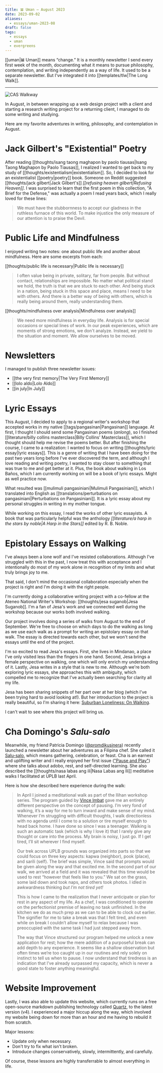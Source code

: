 ```yaml
---
title: 𝌡 Uman — August 2023
date: 2023-09-02
aliases:
  - essays/uman-2023-08
draft: false
tags:
  - essays
  - uman
  - evergreens
---
```

[[uman|𝌡 Uman]] means “change.” It is a monthly newsletter I send every first week of the month, documenting what it means to pursue philosophy, contemplation, and writing independently as a way of life. It used to be a separate newsletter. But I've integrated it into [[templates/tlw|The Long Walk]].

---
![CAS Walkway](cas-walkway.jpg)

In August, in between wrapping up a web design project with a client and starting a research writing project for a returning client, I managed to do some writing and studying.

Here are my favorite adventures in writing, philosophy, and contemplation in August.

# Jack Gilbert's "Existential" Poetry

After reading [[thoughts/isang taong maghapon by paolo tiausas|Isang Taong Maghapon by Paolo Tiausas]], I realized I wanted to get back to my study of [[thoughts/existentialism|existentialism]]. So, I decided to look for an existentialist [[poetry|poetry]] book. Someone on Reddit suggested [[thoughts/jack gilbert|Jack Gilbert's]] *[[refusing heaven gilbert|Refusing Heaven]]*. I was surprised to learn that the first poem in this collection, "A Brief for the Defense," was actually a poem I read years back, which I really loved for these lines:

>We must have the stubbornness to accept our gladness in the ruthless furnace of this world. To make injustice the only measure of our attention is to praise the Devil.

# Public Life and Mindfulness

I enjoyed writing two notes: one about public life and another about mindfulness. Here are some excerpts from each:

[[thoughts/public life is necessary|Public life is necessary]]

>I often value being in private, solitary, far from people. But without contact, relationships are impossible. No matter what political stand we hold, the truth is that we are stuck to each other. And being stuck in a nation, being stuck in this space and place, means I need to be with others. And there is a better way of being with others, which is really being around them, really understanding them.

[[thoughts/mindfulness over analysis|Mindfulness over analysis]]

>We need more mindfulness in everyday life. Analysis is for special occasions or special lines of work. In our peak experiences, which are moments of strong emotions, we don't analyze. Instead, we yield to the situation and moment. We allow ourselves to be moved.

# Newsletters

I managed to publish three newsletter issues:

- [[the very first memory|The Very First Memory]]
- [[lolo aldo|Lolo Aldo]]
- [[in july|In July]]

# Lyric Essays

This August, I decided to apply to a regional writer's workshop that accepted works in my native [[tags/pangasinan|Pangasinan]] language. At first, I thought I should send some Pangasinan poems (*anlong*), so I finished [[literature/billy collins masterclass|Billy Collins' Masterclass]], which I thought should help me revise the poems better. But after finishing the course, I came to a realization: I wanted to focus on writing [[thoughts/lyric essay|lyric essays]]. This is a genre of writing that I have been doing for the past two years long before I've ever discovered the term, and although I love reading and writing poetry, I wanted to stay closer to something that was true to me and get better at it. Plus, the book about walking in Los Baños, which I am currently working on will be a book of lyric essays. Might as well practice now.

What resulted was [[mulimuli pangasiniani|Mulimuli Pangasiniani]], which I translated into English as [[translations/perturbations on pangasiniani|Perturbations on Pangasiniani]]. It is a lyric essay about my personal struggles in writing in my mother tongue.

While working on this essay, I read the works of other lyric essayists. A book that was particularly helpful was the anthology *[[literature/a harp in the stars by noble|A Harp in the Stars]]* edited by R. B. Noble.

# Epistolary Essays on Walking

I've always been a lone wolf and I've resisted collaborations. Although I've struggled with this in the past, I now treat this with acceptance and I intentionally do most of my work alone in recognition of my limits and what truly brings joy to me.

That said, I don't mind the occasional collaboration especially when the project is right and I'm doing it with the right people.

I'm currently doing a collaborative writing project with a co-fellow at the Ateneo National Writer's Workshop: [[thoughts/jesa suganob|Jesa Suganob]]. I'm a fan of Jesa's work and we connected well during the workshop because our works both involved walking.

Our project involves doing a series of walks from August to the end of September. We're free to choose on which days to do the walking as long as we use each walk as a prompt for writing an epistolary essay on that walk. The essay is directed towards each other, but we won't send the essays until the end of the project.

I'm so excited to read Jesa's essays. First, she lives in Mindanao, a place I've only visited less than the fingers in one hand. Second, Jesa brings a female perspective on walking, one which will only enrich my understanding of it. Lastly, Jesa writes in a style that is new to me. Although we're both exploring lyric essays, she approaches this with ambiguity, which compelled me to recognize that I've actually been searching for clarity all my life.

Jesa has been sharing snippets of her part over at her blog (which I've been trying hard to avoid looking at!). But her introduction to the project is really beautiful, so I'm sharing it here: [Suburban Loneliness: On Walking](https://flammablematerials.wordpress.com/2023/08/12/suburban-loneliness-on-walking/).

I can't wait to see where this project will bring us.

# Cha Domingo's *Salu-salo*

Meanwhile, my friend Patricia Domingo ([@promdikusinera](https://www.instagram.com/promdikusinera/)) recently launched a newsletter about her adventures as a Filipina chef. She called it [Salu-salo](https://salusalo.substack.com/), which means gathering, celebration, or feast. Cha is an earnest and uplifting writer and I really enjoyed her first issue (["Pause and Play"](https://salusalo.substack.com/p/pause-and-play)) where she talks about adobo, rest, and self-directed learning. She also described the [[thoughts/nasa labas ang ili|Nasa Labas ang Ili]] meditative walks I facilitated at UPLB last April.

Here is how she described here experience during the walk:

>In April I joined a meditational walk as part of the Ilihan workshop series. The program guided by [Vince Imbat](https://vinceimbat.com) gave me an entirely different perspective on the concept of pausing. I’m very fond of walking, it’s a way for me to turn inward and make sense of my mind. Whenever I’m struggling with difficult thoughts, I walk directionless with no agenda until I come to a solution or tire myself enough to head back home. I have done so since I was a teenager. Walking is such an automatic task (which is why I love it) that I rarely give any thought or care into the process. My brain is noisy, I just go. If I get tired, I’ll sit wherever I find myself.
>
>Our trek across UPLB grounds was organized into parts so that we could focus on three key aspects: kapwa (neighbor), pook (place), and sarili (self). The brief was simple, Vince said that prompts would be given along the way and that excited me. In the second part of our walk, we arrived at a field and it was revealed that this time would be used to rest “however that feels like to you.” We sat on the grass, some laid down and took naps, and others took photos. I idled in awkwardness thinking _but I’m not tired yet!_
>
>This is how I came to the realization that I never anticipate or plan for rest in any aspect of my life. As a chef, I was conditioned to operate on the perfectionist premise of leaving no task unfinished. In the kitchen we do as much prep as we can to be able to clock out earlier. The signifier for me to take a break was that I felt tired, and even while on break I couldn’t allow myself to relax because I was preoccupied with the same task I had just stepped away from.
>
>The way that Vince structured our program helped me unlock a new application for rest; how the mere addition of a purposeful break can add depth to any experience. It seems like a shallow observation but often times we’re too caught up in our routines and rely solely on instinct to tell us when to pause. I now understand that tiredness is an indication that I’ve already surpassed my capacity, which is never a good state to foster anything meaningful.

# Website Improvement

Lastly, I was also able to update this website, which currently runs on a free open-source markdown publishing technology called [Quartz](https://quartz.jzhao.xyz/), to the latest version (v4). I experienced a major hiccup along the way, which involved my website being down for more than an hour and me having to rebuild it from scratch.

Major lessons:
- Update only when necessary.
- Don't try to fix what isn't broken.
- Introduce changes conservatively, slowly, intermittently, and carefully.

Of course, these lessons are highly transferrable to almost everything in life.